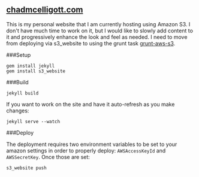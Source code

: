 [chadmcelligott.com][]
----------------------

This is my personal website that I am currently hosting using Amazon S3.  I don't have much time to work on it, but I would like to slowly add content to it and progressively enhance the look and feel as needed.
I need to move from deploying via s3_website to using the grunt task [grunt-aws-s3][].

###Setup

```shell
gem install jekyll
gem install s3_website
```

###Build

```shell
jekyll build
```
If you want to work on the site and have it auto-refresh as you make changes:

```shell
jekyll serve --watch
```

###Deploy

The deployment requires two environment variables to be set to your amazon settings in order to properly deploy: `AWSAccessKeyId` and `AWSSecretKey`.  Once those are set:

```shell
s3_website push
```

[chadmcelligott.com]: http://chadmcelligott.com
[grunt-aws-s3]: https://github.com/MathieuLoutre/grunt-aws-s3